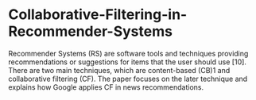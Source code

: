 # Collaborative-Filtering-in-Recommender-Systems

Recommender Systems (RS) are software tools and techniques providing recommendations or suggestions for items that the user should use [10]. There are two main techniques, which are content-based (CB)1 and collaborative filtering (CF). The paper focuses on the later technique and explains how Google applies CF in news recommendations.
